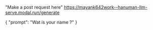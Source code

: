 "Make a post request here"
https://mayank642work--hanuman-llm-serve.modal.run/generate

{
  "prompt": "Wat is your name ?"
}
